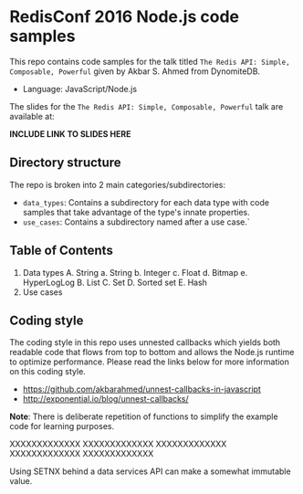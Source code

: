 # RedisConf 2016 Node.js code samples

This repo contains code samples for the talk titled `The Redis API: Simple, Composable, Powerful` given by Akbar S. Ahmed from DynomiteDB.

- Language: JavaScript/Node.js

The slides for the `The Redis API: Simple, Composable, Powerful` talk are available at:

**INCLUDE LINK TO SLIDES HERE**


## Directory structure

The repo is broken into 2 main categories/subdirectories:
- `data_types`: Contains a subdirectory for each data type with code samples that take advantage of the type's innate properties.
- `use_cases`: Contains a subdirectory named after a use case.`

## Table of Contents

1. Data types
    A. String
        a. String
        b. Integer
        c. Float
        d. Bitmap
        e. HyperLogLog
    B. List
    C. Set
    D. Sorted set
    E. Hash
2. Use cases

## Coding style

The coding style in this repo uses unnested callbacks which yields both readable code that flows from top to bottom and allows the Node.js runtime to optimize performance. Please read the links below for more information on this coding style.

- https://github.com/akbarahmed/unnest-callbacks-in-javascript
- http://exponential.io/blog/unnest-callbacks/

**Note**: There is deliberate repetition of functions to simplify the example code for learning purposes.



XXXXXXXXXXXXX
XXXXXXXXXXXXX
XXXXXXXXXXXXX
XXXXXXXXXXXXX
XXXXXXXXXXXXX

Using SETNX behind a data services API can make a somewhat immutable value.
